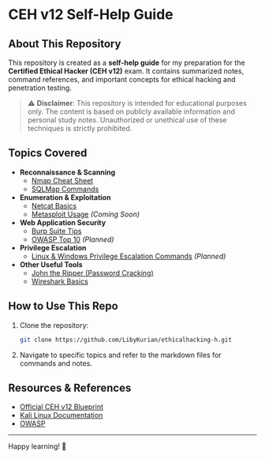 # CEH v12 Self-Help Guide

## About This Repository
This repository is created as a **self-help guide** for my preparation for the **Certified Ethical Hacker (CEH v12)** exam. It contains summarized notes, command references, and important concepts for ethical hacking and penetration testing.

> ⚠ **Disclaimer**: This repository is intended for educational purposes only. The content is based on publicly available information and personal study notes. Unauthorized or unethical use of these techniques is strictly prohibited.

## Topics Covered
- **Reconnaissance & Scanning**
  - [Nmap Cheat Sheet](nmap_cheatsheet.md)
  - [SQLMap Commands](sqlmap_cheatsheet.md)
- **Enumeration & Exploitation**
  - [Netcat Basics](notes.md#netcat-reverse-shell)
  - [Metasploit Usage](metasploit_usage.md) *(Coming Soon)*
- **Web Application Security**
  - [Burp Suite Tips](burpsuite.md)
  - [OWASP Top 10](https://owasp.org/) *(Planned)*
- **Privilege Escalation**
  - [Linux & Windows Privilege Escalation Commands](privilege_escalation.md) *(Planned)*
- **Other Useful Tools**
  - [John the Ripper (Password Cracking)](notes.md#hashingdecoding)
  - [Wireshark Basics](wireshark.md)

## How to Use This Repo
1. Clone the repository:
   ```bash
   git clone https://github.com/LibyKurian/ethicalhacking-h.git
   ```
2. Navigate to specific topics and refer to the markdown files for commands and notes.

## Resources & References
- [Official CEH v12 Blueprint](https://www.eccouncil.org/)
- [Kali Linux Documentation](https://www.kali.org/)
- [OWASP](https://owasp.org/)

---
Happy learning! 🚀
